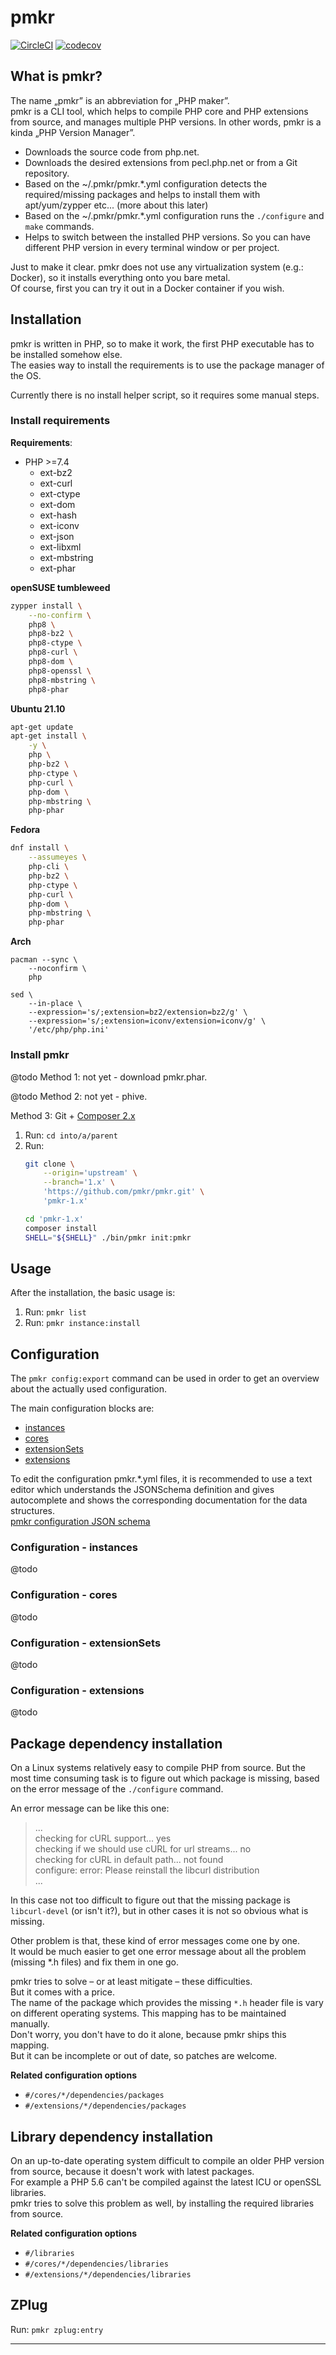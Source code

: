 # pmkr

[![CircleCI](https://circleci.com/gh/pmkr/pmkr/tree/1.x.svg?style=svg)](https://circleci.com/gh/pmkr/pmkr/?branch=1.x)
[![codecov](https://codecov.io/gh/pmkr/pmkr/branch/1.x/graph/badge.svg?token=HSF16OGPyr)](https://app.codecov.io/gh/pmkr/pmkr/branch/1.x)


## What is pmkr?

The name „pmkr” is an abbreviation for „PHP maker”.\
pmkr is a CLI tool, which helps to compile PHP core and PHP extensions from
source, and manages multiple PHP versions.
In other words, pmkr is a kinda „PHP Version Manager”.

* Downloads the source code from php.net.
* Downloads the desired extensions from pecl.php.net or from a Git repository.
* Based on the ~/.pmkr/pmkr.*.yml configuration detects the required/missing
  packages and helps to install them with apt/yum/zypper etc... (more about this later)
* Based on the ~/.pmkr/pmkr.*.yml configuration runs the `./configure` and `make`
  commands.
* Helps to switch between the installed PHP versions. So you can have different
  PHP version in every terminal window or per project.

Just to make it clear. pmkr does not use any virtualization system (e.g.: Docker),
so it installs everything onto you bare metal. \
Of course, first you can try it out in a Docker container if you wish.


## Installation

pmkr is written in PHP, so to make it work, the first PHP executable has to be
installed somehow else. \
The easies way to install the requirements is to use the package manager of the
OS.

Currently there is no install helper script, so it requires some manual steps.


### Install requirements

**Requirements**:
* PHP >=7.4
  * ext-bz2
  * ext-curl
  * ext-ctype
  * ext-dom
  * ext-hash
  * ext-iconv
  * ext-json
  * ext-libxml
  * ext-mbstring
  * ext-phar

**openSUSE tumbleweed**
```bash
zypper install \
    --no-confirm \
    php8 \
    php8-bz2 \
    php8-ctype \
    php8-curl \
    php8-dom \
    php8-openssl \
    php8-mbstring \
    php8-phar
```

**Ubuntu 21.10**
```bash
apt-get update
apt-get install \
    -y \
    php \
    php-bz2 \
    php-ctype \
    php-curl \
    php-dom \
    php-mbstring \
    php-phar
```

**Fedora**
```bash
dnf install \
    --assumeyes \
    php-cli \
    php-bz2 \
    php-ctype \
    php-curl \
    php-dom \
    php-mbstring \
    php-phar
```

**Arch**
```base
pacman --sync \
    --noconfirm \
    php

sed \
    --in-place \
    --expression='s/;extension=bz2/extension=bz2/g' \
    --expression='s/;extension=iconv/extension=iconv/g' \
    '/etc/php/php.ini'
```


### Install pmkr

@todo Method 1: not yet - download pmkr.phar.

@todo Method 2: not yet - phive.

Method 3: Git + [Composer 2.x]
1. Run: `cd into/a/parent`
2. Run:
    ```bash
    git clone \
        --origin='upstream' \
        --branch='1.x' \
        'https://github.com/pmkr/pmkr.git' \
        'pmkr-1.x'
   
    cd 'pmkr-1.x'
    composer install
    SHELL="${SHELL}" ./bin/pmkr init:pmkr
    ```


## Usage

After the installation, the basic usage is:

1. Run: `pmkr list`
2. Run: `pmkr instance:install`


## Configuration

The `pmkr config:export` command can be used in order to get an overview about
the actually used configuration.

The main configuration blocks are:

* [instances](#configuration---instances)
* [cores](#configuration---cores)
* [extensionSets](#configuration---extensionsets)
* [extensions](#configuration---extensions)

To edit the configuration pmkr.*.yml files, it is recommended to use a text
editor which understands the JSONSchema definition and gives autocomplete and
shows the corresponding documentation for the data structures. \
[pmkr configuration JSON schema]


### Configuration - instances

@todo


### Configuration - cores

@todo


### Configuration - extensionSets

@todo


### Configuration - extensions

@todo


## Package dependency installation

On a Linux systems relatively easy to compile PHP from source.
But the most time consuming task is to figure out which package is missing,
based on the error message of the `./configure` command.

An error message can be like this one:
> ... \
> checking for cURL support... yes \
> checking if we should use cURL for url streams... no \
> checking for cURL in default path... not found \
> configure: error: Please reinstall the libcurl distribution \
> ...

In this case not too difficult to figure out that the missing package is
`libcurl-devel` (or isn't it?), but in other cases it is not so obvious what is
missing.

Other problem is that, these kind of error messages come one by one. \
It would be much easier to get one error message about all the problem (missing
*.h files) and fix them in one go.

pmkr tries to solve – or at least mitigate – these difficulties. \
But it comes with a price. \
The name of the package which provides the missing `*.h` header file is vary on
different operating systems. This mapping has to be maintained manually. \
Don't worry, you don't have to do it alone, because pmkr ships this mapping. \
But it can be incomplete or out of date, so patches are welcome.

**Related configuration options**
* `#/cores/*/dependencies/packages`
* `#/extensions/*/dependencies/packages`


## Library dependency installation

On an up-to-date operating system difficult to compile an older PHP version from
source, because it doesn't work with latest packages. \
For example a PHP 5.6 can't be compiled against the latest ICU or openSSL
libraries. \
pmkr tries to solve this problem as well, by installing the required libraries
from source.

**Related configuration options**
* `#/libraries`
* `#/cores/*/dependencies/libraries`
* `#/extensions/*/dependencies/libraries`


## ZPlug

Run: `pmkr zplug:entry`

---

[Composer 2.x]: https://getcomposer.org/download/
[pmkr configuration JSON schema]: ./schema/pmkr-01.schema.yml
